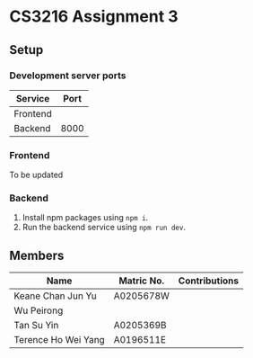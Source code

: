 # CS3216 Assignment 3

## Setup

### Development server ports

| Service  | Port |
| -------- | ---- |
| Frontend |      |
| Backend  | 8000 |

### Frontend

To be updated

### Backend

1. Install npm packages using `npm i`.
2. Run the backend service using `npm run dev`.

## Members

| Name                | Matric No. | Contributions |
| ------------------- | ---------- | ------------- |
| Keane Chan Jun Yu   | A0205678W  |               |
| Wu Peirong          |            |               |
| Tan Su Yin          | A0205369B  |               |
| Terence Ho Wei Yang | A0196511E  |               |
